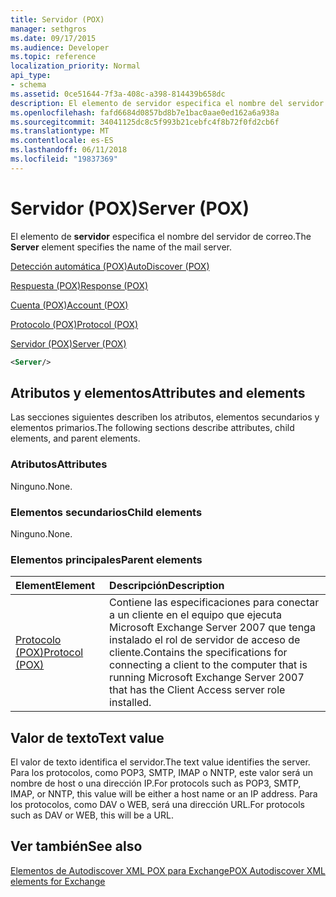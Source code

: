 ```yaml
---
title: Servidor (POX)
manager: sethgros
ms.date: 09/17/2015
ms.audience: Developer
ms.topic: reference
localization_priority: Normal
api_type:
- schema
ms.assetid: 0ce51644-7f3a-408c-a398-814439b658dc
description: El elemento de servidor especifica el nombre del servidor de correo.
ms.openlocfilehash: fafd6684d0857bd8b7e1bac0aae0ed162a6a938a
ms.sourcegitcommit: 34041125dc8c5f993b21cebfc4f8b72f0fd2cb6f
ms.translationtype: MT
ms.contentlocale: es-ES
ms.lasthandoff: 06/11/2018
ms.locfileid: "19837369"
---
```

# <a name="server-pox"></a><span data-ttu-id="0e43e-103">Servidor (POX)</span><span class="sxs-lookup"><span data-stu-id="0e43e-103">Server (POX)</span></span>

<span data-ttu-id="0e43e-104">El elemento de **servidor** especifica el nombre del servidor de correo.</span><span class="sxs-lookup"><span data-stu-id="0e43e-104">The **Server** element specifies the name of the mail server.</span></span> 
  
[<span data-ttu-id="0e43e-105">Detección automática (POX)</span><span class="sxs-lookup"><span data-stu-id="0e43e-105">AutoDiscover (POX)</span></span>](autodiscover-pox.md)
  
[<span data-ttu-id="0e43e-106">Respuesta (POX)</span><span class="sxs-lookup"><span data-stu-id="0e43e-106">Response (POX)</span></span>](response-pox.md)
  
[<span data-ttu-id="0e43e-107">Cuenta (POX)</span><span class="sxs-lookup"><span data-stu-id="0e43e-107">Account (POX)</span></span>](account-pox.md)
  
[<span data-ttu-id="0e43e-108">Protocolo (POX)</span><span class="sxs-lookup"><span data-stu-id="0e43e-108">Protocol (POX)</span></span>](protocol-pox.md)
  
[<span data-ttu-id="0e43e-109">Servidor (POX)</span><span class="sxs-lookup"><span data-stu-id="0e43e-109">Server (POX)</span></span>](server-pox.md)
  
```xml
<Server/>
```

## <a name="attributes-and-elements"></a><span data-ttu-id="0e43e-110">Atributos y elementos</span><span class="sxs-lookup"><span data-stu-id="0e43e-110">Attributes and elements</span></span>

<span data-ttu-id="0e43e-111">Las secciones siguientes describen los atributos, elementos secundarios y elementos primarios.</span><span class="sxs-lookup"><span data-stu-id="0e43e-111">The following sections describe attributes, child elements, and parent elements.</span></span>
  
### <a name="attributes"></a><span data-ttu-id="0e43e-112">Atributos</span><span class="sxs-lookup"><span data-stu-id="0e43e-112">Attributes</span></span>

<span data-ttu-id="0e43e-113">Ninguno.</span><span class="sxs-lookup"><span data-stu-id="0e43e-113">None.</span></span>
  
### <a name="child-elements"></a><span data-ttu-id="0e43e-114">Elementos secundarios</span><span class="sxs-lookup"><span data-stu-id="0e43e-114">Child elements</span></span>

<span data-ttu-id="0e43e-115">Ninguno.</span><span class="sxs-lookup"><span data-stu-id="0e43e-115">None.</span></span>
  
### <a name="parent-elements"></a><span data-ttu-id="0e43e-116">Elementos principales</span><span class="sxs-lookup"><span data-stu-id="0e43e-116">Parent elements</span></span>

|<span data-ttu-id="0e43e-117">**Element**</span><span class="sxs-lookup"><span data-stu-id="0e43e-117">**Element**</span></span>|<span data-ttu-id="0e43e-118">**Descripción**</span><span class="sxs-lookup"><span data-stu-id="0e43e-118">**Description**</span></span>|
|:-----|:-----|
|[<span data-ttu-id="0e43e-119">Protocolo (POX)</span><span class="sxs-lookup"><span data-stu-id="0e43e-119">Protocol (POX)</span></span>](protocol-pox.md) <br/> |<span data-ttu-id="0e43e-120">Contiene las especificaciones para conectar a un cliente en el equipo que ejecuta Microsoft Exchange Server 2007 que tenga instalado el rol de servidor de acceso de cliente.</span><span class="sxs-lookup"><span data-stu-id="0e43e-120">Contains the specifications for connecting a client to the computer that is running Microsoft Exchange Server 2007 that has the Client Access server role installed.</span></span>  <br/> |
   
## <a name="text-value"></a><span data-ttu-id="0e43e-121">Valor de texto</span><span class="sxs-lookup"><span data-stu-id="0e43e-121">Text value</span></span>

<span data-ttu-id="0e43e-122">El valor de texto identifica el servidor.</span><span class="sxs-lookup"><span data-stu-id="0e43e-122">The text value identifies the server.</span></span> <span data-ttu-id="0e43e-123">Para los protocolos, como POP3, SMTP, IMAP o NNTP, este valor será un nombre de host o una dirección IP.</span><span class="sxs-lookup"><span data-stu-id="0e43e-123">For protocols such as POP3, SMTP, IMAP, or NNTP, this value will be either a host name or an IP address.</span></span> <span data-ttu-id="0e43e-124">Para los protocolos, como DAV o WEB, será una dirección URL.</span><span class="sxs-lookup"><span data-stu-id="0e43e-124">For protocols such as DAV or WEB, this will be a URL.</span></span>
  
## <a name="see-also"></a><span data-ttu-id="0e43e-125">Ver también</span><span class="sxs-lookup"><span data-stu-id="0e43e-125">See also</span></span>



[<span data-ttu-id="0e43e-126">Elementos de Autodiscover XML POX para Exchange</span><span class="sxs-lookup"><span data-stu-id="0e43e-126">POX Autodiscover XML elements for Exchange</span></span>](pox-autodiscover-xml-elements-for-exchange.md)

